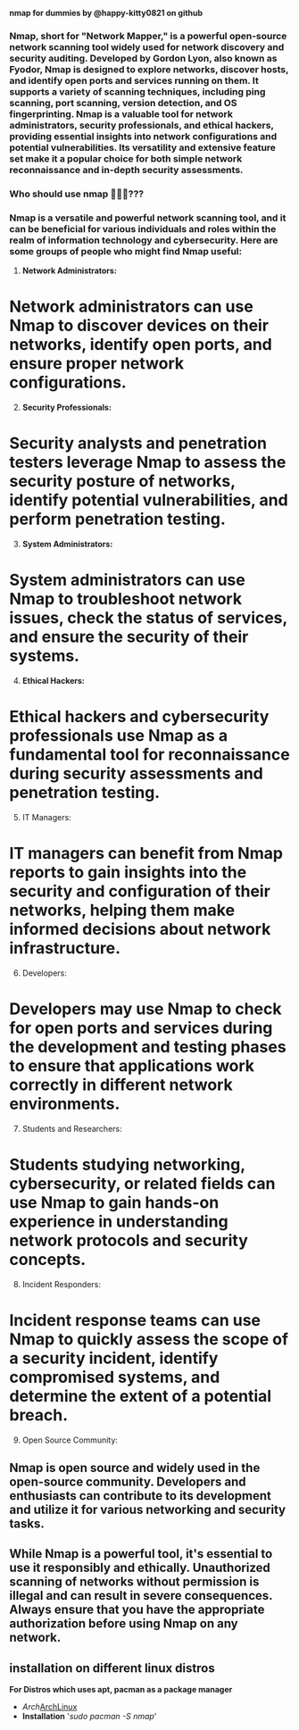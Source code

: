 **nmap for dummies by @happy-kitty0821 on github**

### Nmap, short for "Network Mapper," is a powerful open-source network scanning tool widely used for network discovery and security auditing. Developed by Gordon Lyon, also known as Fyodor, Nmap is designed to explore networks, discover hosts, and identify open ports and services running on them. It supports a variety of scanning techniques, including ping scanning, port scanning, version detection, and OS fingerprinting. Nmap is a valuable tool for network administrators, security professionals, and ethical hackers, providing essential insights into network configurations and potential vulnerabilities. Its versatility and extensive feature set make it a popular choice for both simple network reconnaissance and in-depth security assessments.

### Who should use nmap 🫣🤐🫥??? 
### Nmap is a versatile and powerful network scanning tool, and it can be beneficial for various individuals and roles within the realm of information technology and cybersecurity. Here are some groups of people who might find Nmap useful:

1. **Network Administrators:**

# Network administrators can use Nmap to discover devices on their networks, identify open ports, and ensure proper network configurations.

2. **Security Professionals:**

# Security analysts and penetration testers leverage Nmap to assess the security posture of networks, identify potential vulnerabilities, and perform penetration testing.

3. **System Administrators:**

# System administrators can use Nmap to troubleshoot network issues, check the status of services, and ensure the security of their systems.

4. **Ethical Hackers:**

# Ethical hackers and cybersecurity professionals use Nmap as a fundamental tool for reconnaissance during security assessments and penetration testing.

5. IT Managers:

# IT managers can benefit from Nmap reports to gain insights into the security and configuration of their networks, helping them make informed decisions about network infrastructure.

6. Developers:

# Developers may use Nmap to check for open ports and services during the development and testing phases to ensure that applications work correctly in different network environments.

7. Students and Researchers:

# Students studying networking, cybersecurity, or related fields can use Nmap to gain hands-on experience in understanding network protocols and security concepts.

8. Incident Responders:

# Incident response teams can use Nmap to quickly assess the scope of a security incident, identify compromised systems, and determine the extent of a potential breach.

9. Open Source Community:

## Nmap is open source and widely used in the open-source community. Developers and enthusiasts can contribute to its development and utilize it for various networking and security tasks.
## While Nmap is a powerful tool, it's essential to use it responsibly and ethically. Unauthorized scanning of networks without permission is illegal and can result in severe consequences. Always ensure that you have the appropriate authorization before using Nmap on any network.

## installation on different linux distros

**For Distros which uses apt, pacman as a package manager**
 - *Arch*[ArchLinux](https://linuxiac.b-cdn.net/wp-content/uploads/2020/06/archlinux.jpg)
 - **Installation**  '*sudo pacman -S nmap*'
 